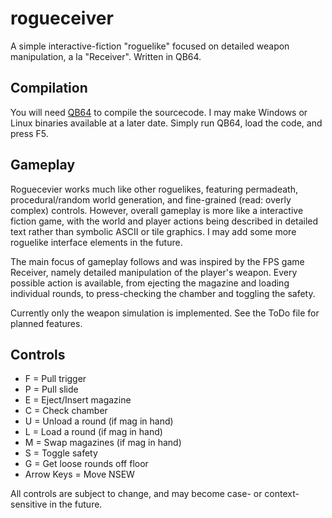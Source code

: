 # rogueceiver
A simple interactive-fiction "roguelike" focused on detailed weapon manipulation, a la "Receiver". Written in QB64. 

## Compilation
You will need [QB64](http://www.qb64.net/) to compile the sourcecode. I may make Windows or Linux binaries available at a later date. Simply run QB64, load the code, and press F5.

## Gameplay
Roguecevier works much like other roguelikes, featuring permadeath, procedural/random world generation, and fine-grained (read: overly complex) controls. However, overall gameplay is more like a interactive fiction game, with the world and player actions being described in detailed text rather than symbolic ASCII or tile graphics. I may add some more roguelike interface elements in the future.

The main focus of gameplay follows and was inspired by the FPS game Receiver, namely detailed manipulation of the player's weapon. Every possible action is available, from ejecting the magazine and loading individual rounds, to press-checking the chamber and toggling the safety.

Currently only the weapon simulation is implemented. See the ToDo file for planned features.

## Controls

* F = Pull trigger
* P = Pull slide
* E = Eject/Insert magazine
* C = Check chamber
* U = Unload a round (if mag in hand)
* L = Load a round (if mag in hand)
* M = Swap magazines (if mag in hand)
* S = Toggle safety
* G = Get loose rounds off floor
* Arrow Keys = Move NSEW

All controls are subject to change, and may become case- or context-sensitive in the future.
